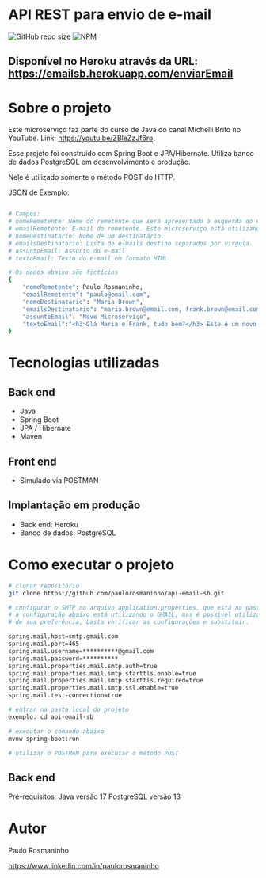 # API REST para envio de e-mail


![GitHub repo size](https://img.shields.io/github/repo-size/paulorosmaninho/api-email-sb)
[![NPM](https://img.shields.io/npm/l/react)](https://github.com/paulorosmaninho/api-email-sb/blob/master/LICENSE) 

## Disponível no Heroku através da URL: https://emailsb.herokuapp.com/enviarEmail

# Sobre o projeto

Este microserviço faz parte do curso de Java do canal Michelli Brito no YouTube. Link: https://youtu.be/ZBleZzJf6ro.

Esse projeto foi construído com Spring Boot e JPA/Hibernate. Utiliza banco de dados PostgreSQL em desenvolvimento e produção.

Nele é utilizado somente o método POST do HTTP.

JSON de Exemplo:
```bash

# Campos:
# nomeRemetente: Nome do remetente que será apresentado à esquerda do e-mail
# emailRemetente: E-mail do remetente. Este microserviço está utilizando o SMTP do GMAIL.
# nomeDestinatario: Nome de um destinatário.
# emailsDestinatario: Lista de e-mails destino separados por vírgula.
# assuntoEmail: Assunto do e-mail
# textoEmail: Texto do e-mail em formato HTML

# Os dados abaixo são fictícios
{
    "nomeRemetente": Paulo Rosmaninho,
    "emailRemetente": "paulo@email.com",
    "nomeDestinatario": "Maria Brown",
    "emailsDestinatario": "maria.brown@email.com, frank.brown@email.com",
    "assuntoEmail": "Novo Microserviço",
    "textoEmail":"<h3>Olá Maria e Frank, tudo bem?</h3> Este é um novo microserviço para envio de e-mail <br> O que acharam?"
}

```

# Tecnologias utilizadas
## Back end
- Java
- Spring Boot
- JPA / Hibernate
- Maven

## Front end
- Simulado via POSTMAN

## Implantação em produção
- Back end: Heroku
- Banco de dados: PostgreSQL

# Como executar o projeto

```bash
# clonar repositório
git clone https://github.com/paulorosmaninho/api-email-sb.git

# configurar o SMTP no arquivo application.properties, que está na pasta src/main/resources
# a configuração abaixo está utilizando o GMAIL, mas é possível utilizar outros provedores
# de sua preferência, basta verificar as configurações e substituir.

spring.mail.host=smtp.gmail.com
spring.mail.port=465
spring.mail.username=**********@gmail.com
spring.mail.password=**********
spring.mail.properties.mail.smtp.auth=true
spring.mail.properties.mail.smtp.starttls.enable=true
spring.mail.properties.mail.smtp.starttls.required=true
spring.mail.properties.mail.smtp.ssl.enable=true
spring.mail.test-connection=true

# entrar na pasta local do projeto
exemplo: cd api-email-sb

# executar o comando abaixo
mvnw spring-boot:run

# utilizar o POSTMAN para executar o método POST
```
## Back end
Pré-requisitos: 
Java versão 17
PostgreSQL versão 13

# Autor
Paulo Rosmaninho

https://www.linkedin.com/in/paulorosmaninho
